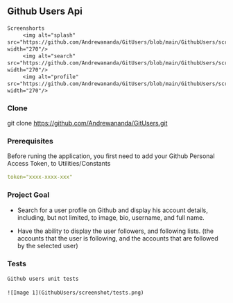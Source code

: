 ## Github Users Api
	
	Screenshorts
		 <img alt="splash" src="https://github.com/Andrewananda/GitUsers/blob/main/GithubUsers/screenshot/splash.png" width="270"/> 
		 <img alt="search" src="https://github.com/Andrewananda/GitUsers/blob/main/GithubUsers/screenshot/search.png" width="270"/> 
		 <img alt="profile" src="https://github.com/Andrewananda/GitUsers/blob/main/GithubUsers/screenshot/profile.png" width="270"/>


### Clone
git clone https://github.com/Andrewananda/GitUsers.git


### Prerequisites
Before runing the application, you first need to add your Github Personal Access Token, to Utilities/Constants

```yaml
token="xxxx-xxxx-xxx"
```

### Project Goal

* Search for a user profile on Github and display his account details, including, but not limited, to image, bio, username, and full name.

* Have the ability to display the user followers, and following lists. (the accounts that the user is following, and the accounts that are followed by the selected user)


### Tests
	Github users unit tests

	![Image 1](GithubUsers/screenshot/tests.png)
